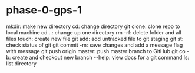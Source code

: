 # phase-0-gps-1

mkdir: make new directory
cd: change directory
git clone: clone repo to local machine
cd ..: change up one directory 
rm -rf: delete folder and all files 
touch: create new file
git add: add untracked file to git staging
git st: check status of git
git commit -m: save changes and add a message flag with message
git push origin master: push master branch to GitHub
git co -b: create and checkout new branch
--help: view docs for a git command
ls: list directory

